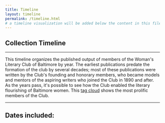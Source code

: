 ```yaml
---
title: Timeline
layout: timeline
permalink: /timeline.html
# a timeline visualization will be added below the content in this file
---
```


## Collection Timeline
***
This timeline organizes the published output of members of the Woman's Literary Club of Baltimore by year. The earliest publications predate the formation of the club by several decades; most of these publications were written by the Club's founding and honorary members, who became models and mentors of the aspiring writers who joined the Club in 1890 and after. As the years pass, it's possible to see how the Club enabled the literary flourishing of Baltimore women. This [tag cloud](https://wlcb.github.io/archive/subjects.html) shows the most prolific members of the Club.

***
## Dates included:

